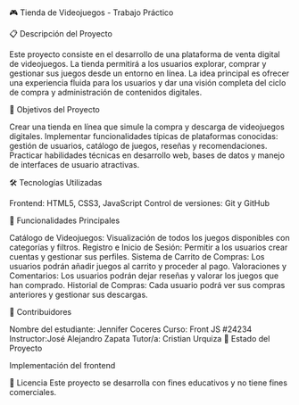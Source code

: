 🎮 Tienda de Videojuegos - Trabajo Práctico

📋 Descripción del Proyecto

 Este proyecto consiste en el desarrollo de una plataforma de venta digital de videojuegos. La tienda permitirá a los usuarios explorar, comprar y gestionar sus juegos desde un entorno en línea. La idea principal es ofrecer una experiencia fluida para los usuarios y dar una visión completa del ciclo de compra y administración de contenidos digitales.

🎯 Objetivos del Proyecto

 Crear una tienda en línea que simule la compra y descarga de videojuegos digitales.
 Implementar funcionalidades típicas de plataformas conocidas: gestión de usuarios, catálogo de juegos, reseñas y recomendaciones.
 Practicar habilidades técnicas en desarrollo web, bases de datos y manejo de interfaces de usuario atractivas.

🛠️ Tecnologías Utilizadas

 Frontend: HTML5, CSS3, JavaScript
 Control de versiones: Git y GitHub

📑 Funcionalidades Principales

 Catálogo de Videojuegos: Visualización de todos los juegos disponibles con categorías y filtros.
 Registro e Inicio de Sesión: Permitir a los usuarios crear cuentas y gestionar sus perfiles.
 Sistema de Carrito de Compras: Los usuarios podrán añadir juegos al carrito y proceder al pago.
Valoraciones y Comentarios: Los usuarios podrán dejar reseñas y valorar los juegos que han comprado.
Historial de Compras: Cada usuario podrá ver sus compras anteriores y gestionar sus descargas.

👥 Contribuidores

 Nombre del estudiante: Jennifer Coceres
 Curso:  Front JS #24234
 Instructor:José Alejandro Zapata
 Tutor/a: Cristian Urquiza
📌 Estado del Proyecto

 Implementación del frontend


📝 Licencia
 Este proyecto se desarrolla con fines educativos y no tiene fines comerciales.
